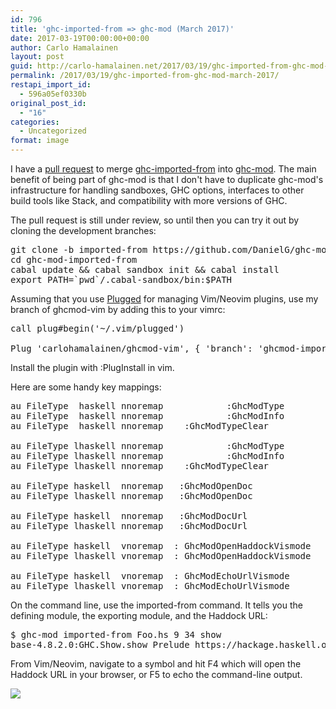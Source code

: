```yaml
---
id: 796
title: 'ghc-imported-from => ghc-mod (March 2017)'
date: 2017-03-19T00:00:00+00:00
author: Carlo Hamalainen
layout: post
guid: http://carlo-hamalainen.net/2017/03/19/ghc-imported-from-ghc-mod-march-2017/
permalink: /2017/03/19/ghc-imported-from-ghc-mod-march-2017/
restapi_import_id:
  - 596a05ef0330b
original_post_id:
  - "16"
categories:
  - Uncategorized
format: image
---
```

I have a [pull request](https://github.com/DanielG/ghc-mod/pull/823) to merge [ghc-imported-from](https://hackage.haskell.org/package/ghc-imported-from) into [ghc-mod](https://github.com/DanielG/ghc-mod). The main benefit of being part of ghc-mod is that I don't have to duplicate ghc-mod's infrastructure for handling sandboxes, GHC options, interfaces to other build tools like Stack, and compatibility with more versions of GHC.

The pull request is still under review, so until then you can try it out by cloning the development branches: 

<pre>git clone -b imported-from https://github.com/DanielG/ghc-mod.git ghc-mod-imported-from
cd ghc-mod-imported-from
cabal update && cabal sandbox init && cabal install
export PATH=`pwd`/.cabal-sandbox/bin:$PATH
</pre>

Assuming that you use [Plugged](https://github.com/junegunn/vim-plug) for managing Vim/Neovim plugins, use my branch of ghcmod-vim by adding this to your vimrc: 

<pre>call plug#begin('~/.vim/plugged')

Plug 'carlohamalainen/ghcmod-vim', { 'branch': 'ghcmod-imported-from-cmd', 'for' : 'haskell' }
</pre>

Install the plugin with :PlugInstall in vim. 

Here are some handy key mappings: 

<pre>au FileType  haskell nnoremap            :GhcModType
au FileType  haskell nnoremap            :GhcModInfo
au FileType  haskell nnoremap    :GhcModTypeClear

au FileType lhaskell nnoremap            :GhcModType
au FileType lhaskell nnoremap            :GhcModInfo
au FileType lhaskell nnoremap    :GhcModTypeClear

au FileType haskell  nnoremap   :GhcModOpenDoc
au FileType lhaskell nnoremap   :GhcModOpenDoc

au FileType haskell  nnoremap   :GhcModDocUrl
au FileType lhaskell nnoremap   :GhcModDocUrl

au FileType haskell  vnoremap  : GhcModOpenHaddockVismode
au FileType lhaskell vnoremap  : GhcModOpenHaddockVismode

au FileType haskell  vnoremap  : GhcModEchoUrlVismode
au FileType lhaskell vnoremap  : GhcModEchoUrlVismode
</pre>

On the command line, use the imported-from command. It tells you the defining module, the exporting module, and the Haddock URL: 

<pre>$ ghc-mod imported-from Foo.hs 9 34 show
base-4.8.2.0:GHC.Show.show Prelude https://hackage.haskell.org/package/base-4.8.2.0/docs/Prelude.html
</pre>

From Vim/Neovim, navigate to a symbol and hit F4 which will open the Haddock URL in your browser, or F5 to echo the command-line output. 

<img src="https://i0.wp.com/s3.amazonaws.com/carlo-hamalainen.net/oldblog/blogdata/x-2016-09/ghc-imported-from-url.png?w=600&#038;ssl=1" data-recalc-dims="1" />
